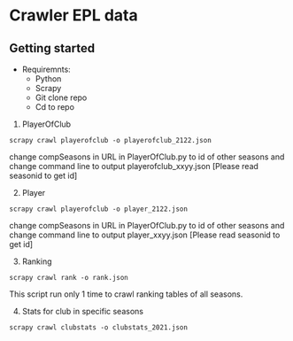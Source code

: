 
# Crawler EPL data



## Getting started
* Requiremnts:
  * Python
  * Scrapy
  * Git clone repo
  * Cd to repo


1. PlayerOfClub
 
```
scrapy crawl playerofclub -o playerofclub_2122.json
```

change compSeasons in URL in PlayerOfClub.py to id of other seasons and change command line to output playerofclub_xxyy.json [Please read seasonid to get id]

2. Player

```
scrapy crawl playerofclub -o player_2122.json
```

change compSeasons in URL in PlayerOfClub.py to id of other seasons and change command line to output player_xxyy.json [Please read seasonid to get id]

3. Ranking

```
scrapy crawl rank -o rank.json
```

This script run only 1 time to crawl ranking tables of all seasons.

4. Stats for club in specific seasons

```
scrapy crawl clubstats -o clubstats_2021.json
```